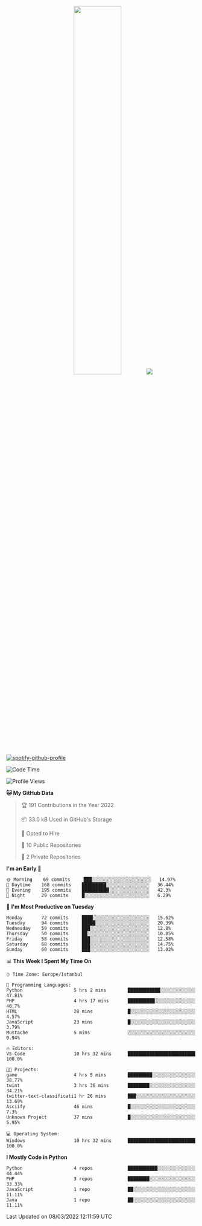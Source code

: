 <p align="center">
  <img height="50%" width="auto" src ="https://github-readme-stats.vercel.app/api/top-langs/?username=3nws&layout=compact&hide_border=true&theme=darcula&bg_color=00000000&langs_count=6&hide=jupyter%20notebook,tex,css,ejs,gherkin,mustache,shell,procfile">
  <img src ="https://github-readme-streak-stats.herokuapp.com?user=3nws&theme=darcula&hide_border=true&background=FFFFFF00">
  <br>
  <br>
</p>
  
[![spotify-github-profile](https://spotify-github-profile.vercel.app/api/view?uid=6ina68mkaqzvpogcq1v51dp37&cover_image=true&theme=novatorem&bar_color=ff0a0a&bar_color_cover=true)](https://spotify-github-profile.vercel.app/api/view?uid=6ina68mkaqzvpogcq1v51dp37&redirect=true)

<!--START_SECTION:waka-->
![Code Time](http://img.shields.io/badge/Code%20Time-41%20hrs%2047%20mins-blue)

![Profile Views](http://img.shields.io/badge/Profile%20Views-21-blue)

**🐱 My GitHub Data** 

> 🏆 191 Contributions in the Year 2022
 > 
> 📦 33.0 kB Used in GitHub's Storage 
 > 
> 💼 Opted to Hire
 > 
> 📜 10 Public Repositories 
 > 
> 🔑 2 Private Repositories  
 > 
**I'm an Early 🐤** 

```text
🌞 Morning    69 commits     ███░░░░░░░░░░░░░░░░░░░░░░   14.97% 
🌆 Daytime    168 commits    █████████░░░░░░░░░░░░░░░░   36.44% 
🌃 Evening    195 commits    ██████████░░░░░░░░░░░░░░░   42.3% 
🌙 Night      29 commits     █░░░░░░░░░░░░░░░░░░░░░░░░   6.29%

```
📅 **I'm Most Productive on Tuesday** 

```text
Monday       72 commits     ████░░░░░░░░░░░░░░░░░░░░░   15.62% 
Tuesday      94 commits     █████░░░░░░░░░░░░░░░░░░░░   20.39% 
Wednesday    59 commits     ███░░░░░░░░░░░░░░░░░░░░░░   12.8% 
Thursday     50 commits     ██░░░░░░░░░░░░░░░░░░░░░░░   10.85% 
Friday       58 commits     ███░░░░░░░░░░░░░░░░░░░░░░   12.58% 
Saturday     68 commits     ███░░░░░░░░░░░░░░░░░░░░░░   14.75% 
Sunday       60 commits     ███░░░░░░░░░░░░░░░░░░░░░░   13.02%

```


📊 **This Week I Spent My Time On** 

```text
⌚︎ Time Zone: Europe/Istanbul

💬 Programming Languages: 
Python                   5 hrs 2 mins        ████████████░░░░░░░░░░░░░   47.81% 
PHP                      4 hrs 17 mins       ██████████░░░░░░░░░░░░░░░   40.7% 
HTML                     28 mins             █░░░░░░░░░░░░░░░░░░░░░░░░   4.57% 
JavaScript               23 mins             █░░░░░░░░░░░░░░░░░░░░░░░░   3.79% 
Mustache                 5 mins              ░░░░░░░░░░░░░░░░░░░░░░░░░   0.94%

🔥 Editors: 
VS Code                  10 hrs 32 mins      █████████████████████████   100.0%

🐱‍💻 Projects: 
game                     4 hrs 5 mins        █████████░░░░░░░░░░░░░░░░   38.77% 
twint                    3 hrs 36 mins       ████████░░░░░░░░░░░░░░░░░   34.21% 
twitter-text-classificati1 hr 26 mins        ███░░░░░░░░░░░░░░░░░░░░░░   13.69% 
Asciify                  46 mins             █░░░░░░░░░░░░░░░░░░░░░░░░   7.3% 
Unknown Project          37 mins             █░░░░░░░░░░░░░░░░░░░░░░░░   5.95%

💻 Operating System: 
Windows                  10 hrs 32 mins      █████████████████████████   100.0%

```

**I Mostly Code in Python** 

```text
Python                   4 repos             ███████████░░░░░░░░░░░░░░   44.44% 
PHP                      3 repos             ████████░░░░░░░░░░░░░░░░░   33.33% 
JavaScript               1 repo              ██░░░░░░░░░░░░░░░░░░░░░░░   11.11% 
Java                     1 repo              ██░░░░░░░░░░░░░░░░░░░░░░░   11.11%

```



 Last Updated on 08/03/2022 12:11:59 UTC
<!--END_SECTION:waka-->

<!--
**3nws/3nws** is a ✨ _special_ ✨ repository because its `README.md` (this file) appears on your GitHub profile.

Here are some ideas to get you started:

- 🔭 I’m currently working on ...
- 🌱 I’m currently learning ...
- 👯 I’m looking to collaborate on ...
- 🤔 I’m looking for help with ...
- 💬 Ask me about ...
- 📫 How to reach me: ...
- 😄 Pronouns: ...
- ⚡ Fun fact: ...
-->
